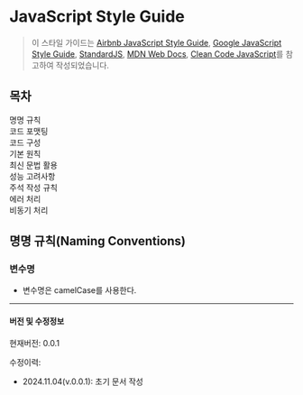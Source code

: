 # JavaScript Style Guide

> 이 스타일 가이드는 [Airbnb JavaScript Style Guide](https://github.com/airbnb/javascript), [Google JavaScript Style Guide](https://google.github.io/styleguide/jsguide.html), [StandardJS](https://standardjs.com/), [MDN Web Docs](https://developer.mozilla.org/), [Clean Code JavaScript](https://github.com/ryanmcdermott/clean-code-javascript)를 참고하여 작성되었습니다.


## 목차
명명 규칙  
코드 포맷팅  
코드 구성  
기본 원칙  
최신 문법 활용  
성능 고려사항  
주석 작성 규칙  
에러 처리  
비동기 처리  

## 명명 규칙(Naming Conventions)
### 변수명
- 변수명은 camelCase를 사용한다.

---
#### 버전 및 수정정보
현재버전: 0.0.1

수정이력:
- 2024.11.04(v.0.0.1): 초기 문서 작성
